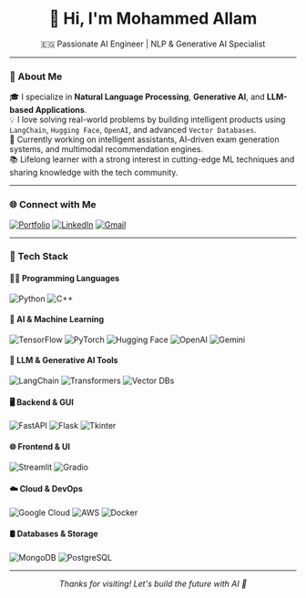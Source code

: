 <h1 align="center">👋 Hi, I'm Mohammed Allam</h1>
<p align="center">
  🇪🇬 Passionate AI Engineer | NLP & Generative AI Specialist
</p>

---

### 🧠 About Me

🎓 I specialize in **Natural Language Processing**, **Generative AI**, and **LLM-based Applications**.  
💡 I love solving real-world problems by building intelligent products using `LangChain`, `Hugging Face`, `OpenAI`, and advanced `Vector Databases`.  
🚀 Currently working on intelligent assistants, AI-driven exam generation systems, and multimodal recommendation engines.  
📚 Lifelong learner with a strong interest in cutting-edge ML techniques and sharing knowledge with the tech community.

---

### 🌐 Connect with Me

[![Portfolio](https://img.shields.io/badge/Portfolio-000?style=flat-square&logo=github&logoColor=white)](https://mohamedallamai.vercel.app/)
[![LinkedIn](https://img.shields.io/badge/LinkedIn-0077B5?style=flat-square&logo=linkedin&logoColor=white)](https://www.linkedin.com/in/mohamedallamai/)
[![Gmail](https://img.shields.io/badge/Email-D14836?style=flat-square&logo=gmail&logoColor=white)](mailto:mohammedallam048@gmail.com)

---

### 🧰 Tech Stack

#### 👨‍💻 Programming Languages
![Python](https://img.shields.io/badge/Python-3776AB?style=for-the-badge&logo=python&logoColor=white)
![C++](https://img.shields.io/badge/C++-00599C?style=for-the-badge&logo=c%2b%2b&logoColor=white)

#### 🤖 AI & Machine Learning
![TensorFlow](https://img.shields.io/badge/TensorFlow-FF6F00?style=for-the-badge&logo=tensorflow&logoColor=white)
![PyTorch](https://img.shields.io/badge/PyTorch-EE4C2C?style=for-the-badge&logo=pytorch&logoColor=white)
![Hugging Face](https://img.shields.io/badge/HuggingFace-F9A03C?style=for-the-badge&logo=huggingface&logoColor=white)
![OpenAI](https://img.shields.io/badge/OpenAI-000000?style=for-the-badge&logo=openai)
![Gemini](https://img.shields.io/badge/Gemini-4285F4?style=for-the-badge&logo=google&logoColor=white)

#### 🧠 LLM & Generative AI Tools
![LangChain](https://img.shields.io/badge/LangChain-1572B6?style=for-the-badge)
![Transformers](https://img.shields.io/badge/Transformers-FFCA28?style=for-the-badge&logo=python&logoColor=white)
![Vector DBs](https://img.shields.io/badge/Vector%20DBs-FAISS%2C%20Chroma%2C%20Qdrant%2C%20Weaviate-4B0082?style=for-the-badge)

#### 🖥️ Backend & GUI
![FastAPI](https://img.shields.io/badge/FastAPI-005571?style=for-the-badge&logo=fastapi)
![Flask](https://img.shields.io/badge/Flask-000000?style=for-the-badge&logo=flask&logoColor=white)
![Tkinter](https://img.shields.io/badge/Tkinter-FF69B4?style=for-the-badge&logo=python)

#### 🌐 Frontend & UI
![Streamlit](https://img.shields.io/badge/Streamlit-FF4B4B?style=for-the-badge&logo=streamlit&logoColor=white)
![Gradio](https://img.shields.io/badge/Gradio-FFB6C1?style=for-the-badge&logo=gradio&logoColor=black)

#### ☁️ Cloud & DevOps
![Google Cloud](https://img.shields.io/badge/Google_Cloud-4285F4?style=for-the-badge&logo=googlecloud&logoColor=white)
![AWS](https://img.shields.io/badge/AWS-232F3E?style=for-the-badge&logo=amazon-aws&logoColor=white)
![Docker](https://img.shields.io/badge/Docker-2496ED?style=for-the-badge&logo=docker&logoColor=white)

#### 🛢️ Databases & Storage
![MongoDB](https://img.shields.io/badge/MongoDB-4EA94B?style=for-the-badge&logo=mongodb)
![PostgreSQL](https://img.shields.io/badge/PostgreSQL-336791?style=for-the-badge&logo=postgresql&logoColor=white)

---

<p align="center">
  <i>Thanks for visiting! Let's build the future with AI 🚀</i>
</p>
